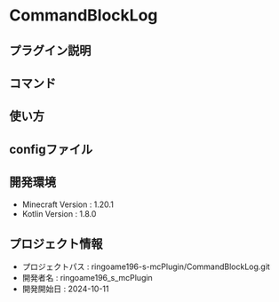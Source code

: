 # CommandBlockLog

## プラグイン説明

## コマンド

## 使い方

## configファイル

## 開発環境
- Minecraft Version : 1.20.1
- Kotlin Version : 1.8.0

## プロジェクト情報
- プロジェクトパス : ringoame196-s-mcPlugin/CommandBlockLog.git
- 開発者名 : ringoame196_s_mcPlugin
- 開発開始日 : 2024-10-11

